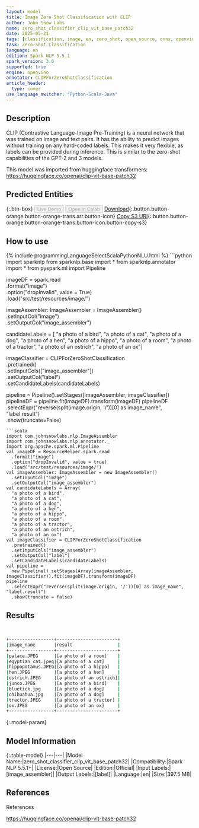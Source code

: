 ```yaml
---
layout: model
title: Image Zero Shot Classification with CLIP
author: John Snow Labs
name: zero_shot_classifier_clip_vit_base_patch32
date: 2025-05-21
tags: [classification, image, en, zero_shot, open_source, onnx, openvino]
task: Zero-Shot Classification
language: en
edition: Spark NLP 5.5.1
spark_version: 3.0
supported: true
engine: openvino
annotator: CLIPForZeroShotClassification
article_header:
  type: cover
use_language_switcher: "Python-Scala-Java"
---
```


## Description

CLIP (Contrastive Language-Image Pre-Training) is a neural network that was trained on image
and text pairs. It has the ability to predict images without training on any hard-coded
labels. This makes it very flexible, as labels can be provided during inference. This is
similar to the zero-shot capabilities of the GPT-2 and 3 models.

This model was imported from huggingface transformers:
https://huggingface.co/openai/clip-vit-base-patch32

## Predicted Entities



{:.btn-box}
<button class="button button-orange" disabled>Live Demo</button>
<button class="button button-orange" disabled>Open in Colab</button>
[Download](https://s3.amazonaws.com/auxdata.johnsnowlabs.com/public/models/zero_shot_classifier_clip_vit_base_patch32_en_5.5.1_3.0_1747820900697.zip){:.button.button-orange.button-orange-trans.arr.button-icon}
[Copy S3 URI](s3://auxdata.johnsnowlabs.com/public/models/zero_shot_classifier_clip_vit_base_patch32_en_5.5.1_3.0_1747820900697.zip){:.button.button-orange.button-orange-trans.button-icon.button-copy-s3}

## How to use



<div class="tabs-box" markdown="1">
{% include programmingLanguageSelectScalaPythonNLU.html %}
```python
import sparknlp
from sparknlp.base import *
from sparknlp.annotator import *
from pyspark.ml import Pipeline

imageDF = spark.read \
    .format("image") \
    .option("dropInvalid", value = True) \
    .load("src/test/resources/image/")

imageAssembler: ImageAssembler = ImageAssembler() \
    .setInputCol("image") \
    .setOutputCol("image_assembler")

candidateLabels = [
    "a photo of a bird",
    "a photo of a cat",
    "a photo of a dog",
    "a photo of a hen",
    "a photo of a hippo",
    "a photo of a room",
    "a photo of a tractor",
    "a photo of an ostrich",
    "a photo of an ox"]

imageClassifier = CLIPForZeroShotClassification \
    .pretrained() \
    .setInputCols(["image_assembler"]) \
    .setOutputCol("label") \
    .setCandidateLabels(candidateLabels)

pipeline = Pipeline().setStages([imageAssembler, imageClassifier])
pipelineDF = pipeline.fit(imageDF).transform(imageDF)
pipelineDF \
  .selectExpr("reverse(split(image.origin, '/'))[0] as image_name", "label.result") \
  .show(truncate=False)
```
```scala
import com.johnsnowlabs.nlp.ImageAssembler
import com.johnsnowlabs.nlp.annotator._
import org.apache.spark.ml.Pipeline
val imageDF = ResourceHelper.spark.read
  .format("image")
  .option("dropInvalid", value = true)
  .load("src/test/resources/image/")
val imageAssembler: ImageAssembler = new ImageAssembler()
  .setInputCol("image")
  .setOutputCol("image_assembler")
val candidateLabels = Array(
  "a photo of a bird",
  "a photo of a cat",
  "a photo of a dog",
  "a photo of a hen",
  "a photo of a hippo",
  "a photo of a room",
  "a photo of a tractor",
  "a photo of an ostrich",
  "a photo of an ox")
val imageClassifier = CLIPForZeroShotClassification
  .pretrained()
  .setInputCols("image_assembler")
  .setOutputCol("label")
  .setCandidateLabels(candidateLabels)
val pipeline =
  new Pipeline().setStages(Array(imageAssembler, imageClassifier)).fit(imageDF).transform(imageDF)
pipeline
  .selectExpr("reverse(split(image.origin, '/'))[0] as image_name", "label.result")
  .show(truncate = false)
```
</div>

## Results

```bash


+-----------------+-----------------------+
|image_name       |result                 |
+-----------------+-----------------------+
|palace.JPEG      |[a photo of a room]    |
|egyptian_cat.jpeg|[a photo of a cat]     |
|hippopotamus.JPEG|[a photo of a hippo]   |
|hen.JPEG         |[a photo of a hen]     |
|ostrich.JPEG     |[a photo of an ostrich]|
|junco.JPEG       |[a photo of a bird]    |
|bluetick.jpg     |[a photo of a dog]     |
|chihuahua.jpg    |[a photo of a dog]     |
|tractor.JPEG     |[a photo of a tractor] |
|ox.JPEG          |[a photo of an ox]     |
+-----------------+-----------------------+
```

{:.model-param}
## Model Information

{:.table-model}
|---|---|
|Model Name:|zero_shot_classifier_clip_vit_base_patch32|
|Compatibility:|Spark NLP 5.5.1+|
|License:|Open Source|
|Edition:|Official|
|Input Labels:|[image_assembler]|
|Output Labels:|[label]|
|Language:|en|
|Size:|397.5 MB|

## References

References

https://huggingface.co/openai/clip-vit-base-patch32